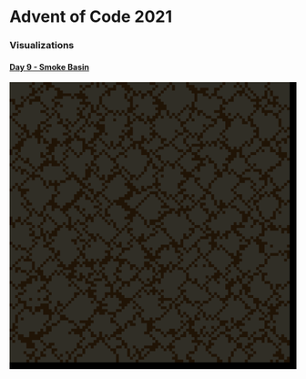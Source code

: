 # Advent of Code 2021

### Visualizations

#### [Day 9 - Smoke Basin](09-smoke-basin)
![day 9 visualization](09-smoke-basin/out.gif)
